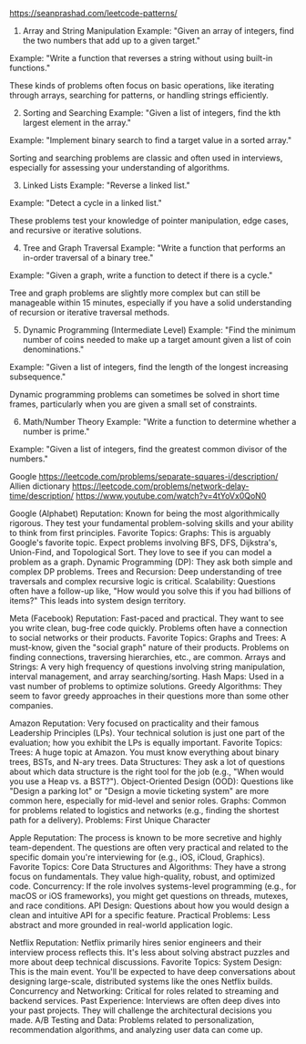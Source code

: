 https://seanprashad.com/leetcode-patterns/

1. Array and String Manipulation
Example: "Given an array of integers, find the two numbers that add up to a given target."

Example: "Write a function that reverses a string without using built-in functions."

These kinds of problems often focus on basic operations, like iterating through arrays, searching for patterns, or handling strings efficiently.

2. Sorting and Searching
Example: "Given a list of integers, find the kth largest element in the array."

Example: "Implement binary search to find a target value in a sorted array."

Sorting and searching problems are classic and often used in interviews, especially for assessing your understanding of algorithms.

3. Linked Lists
Example: "Reverse a linked list."

Example: "Detect a cycle in a linked list."

These problems test your knowledge of pointer manipulation, edge cases, and recursive or iterative solutions.

4. Tree and Graph Traversal
Example: "Write a function that performs an in-order traversal of a binary tree."

Example: "Given a graph, write a function to detect if there is a cycle."

Tree and graph problems are slightly more complex but can still be manageable within 15 minutes, especially if you have a solid understanding of recursion or iterative traversal methods.

5. Dynamic Programming (Intermediate Level)
Example: "Find the minimum number of coins needed to make up a target amount given a list of coin denominations."

Example: "Given a list of integers, find the length of the longest increasing subsequence."

Dynamic programming problems can sometimes be solved in short time frames, particularly when you are given a small set of constraints.

6. Math/Number Theory
Example: "Write a function to determine whether a number is prime."

Example: "Given a list of integers, find the greatest common divisor of the numbers."

Google
https://leetcode.com/problems/separate-squares-i/description/
Allien dictionary
https://leetcode.com/problems/network-delay-time/description/
https://www.youtube.com/watch?v=4tYoVx0QoN0

Google (Alphabet)
Reputation: Known for being the most algorithmically rigorous. They test your fundamental problem-solving skills and your ability to think from first principles.
Favorite Topics:
Graphs: This is arguably Google's favorite topic. Expect problems involving BFS, DFS, Dijkstra's, Union-Find, and Topological Sort. They love to see if you can model a problem as a graph.
Dynamic Programming (DP): They ask both simple and complex DP problems.
Trees and Recursion: Deep understanding of tree traversals and complex recursive logic is critical.
Scalability: Questions often have a follow-up like, "How would you solve this if you had billions of items?" This leads into system design territory.

Meta (Facebook)
Reputation: Fast-paced and practical. They want to see you write clean, bug-free code quickly. Problems often have a connection to social networks or their products.
Favorite Topics:
Graphs and Trees: A must-know, given the "social graph" nature of their products. Problems on finding connections, traversing hierarchies, etc., are common.
Arrays and Strings: A very high frequency of questions involving string manipulation, interval management, and array searching/sorting.
Hash Maps: Used in a vast number of problems to optimize solutions.
Greedy Algorithms: They seem to favor greedy approaches in their questions more than some other companies.

Amazon
Reputation: Very focused on practicality and their famous Leadership Principles (LPs). Your technical solution is just one part of the evaluation; how you exhibit the LPs is equally important.
Favorite Topics:
Trees: A huge topic at Amazon. You must know everything about binary trees, BSTs, and N-ary trees.
Data Structures: They ask a lot of questions about which data structure is the right tool for the job (e.g., "When would you use a Heap vs. a BST?").
Object-Oriented Design (OOD): Questions like "Design a parking lot" or "Design a movie ticketing system" are more common here, especially for mid-level and senior roles.
Graphs: Common for problems related to logistics and networks (e.g., finding the shortest path for a delivery).
Problems:
First Unique Character



Apple
Reputation: The process is known to be more secretive and highly team-dependent. The questions are often very practical and related to the specific domain you're interviewing for (e.g., iOS, iCloud, Graphics).
Favorite Topics:
Core Data Structures and Algorithms: They have a strong focus on fundamentals. They value high-quality, robust, and optimized code.
Concurrency: If the role involves systems-level programming (e.g., for macOS or iOS frameworks), you might get questions on threads, mutexes, and race conditions.
API Design: Questions about how you would design a clean and intuitive API for a specific feature.
Practical Problems: Less abstract and more grounded in real-world application logic.

Netflix
Reputation: Netflix primarily hires senior engineers and their interview process reflects this. It's less about solving abstract puzzles and more about deep technical discussions.
Favorite Topics:
System Design: This is the main event. You'll be expected to have deep conversations about designing large-scale, distributed systems like the ones Netflix builds.
Concurrency and Networking: Critical for roles related to streaming and backend services.
Past Experience: Interviews are often deep dives into your past projects. They will challenge the architectural decisions you made.
A/B Testing and Data: Problems related to personalization, recommendation algorithms, and analyzing user data can come up.